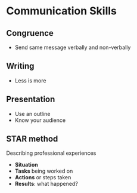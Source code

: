 # Communication Skills

## Congruence
* Send same message verbally and non-verbally

## Writing
* Less is more

## Presentation
* Use an outline
* Know your audience

## STAR method
Describing professional experiences
* **Situation**
* **Tasks** being worked on
* **Actions** or steps taken
* **Results**: what happened?

